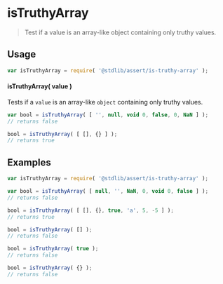 # isTruthyArray

> Test if a value is an array-like object containing only truthy values.


<section class="usage">

## Usage

``` javascript
var isTruthyArray = require( '@stdlib/assert/is-truthy-array' );
```

#### isTruthyArray( value )

Tests if a `value` is an array-like `object` containing only truthy values.

``` javascript
var bool = isTruthyArray( [ '', null, void 0, false, 0, NaN ] );
// returns false

bool = isTruthyArray( [ [], {} ] );
// returns true
```

</section>

<!-- /.usage -->


<section class="examples">

## Examples

``` javascript
var isTruthyArray = require( '@stdlib/assert/is-truthy-array' );

var bool = isTruthyArray( [ null, '', NaN, 0, void 0, false ] );
// returns false

bool = isTruthyArray( [ [], {}, true, 'a', 5, -5 ] );
// returns true

bool = isTruthyArray( [] );
// returns false

bool = isTruthyArray( true );
// returns false

bool = isTruthyArray( {} );
// returns false
```

</section>

<!-- /.examples -->


<section class="links">

</section>

<!-- /.links -->
